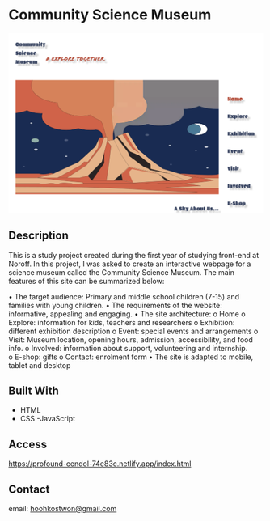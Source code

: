 # Community Science Museum 

![image]( https://github.com/hoohkostwon/semester-project-csm/blob/main/Image/Homepage%20screenshot.png)

## Description

This is a study project created during the first year of studying front-end at Noroff. In this project, I was asked to create an interactive webpage for a science museum called the Community Science Museum. The main features of this site can be summarized below: 

•	The target audience: Primary and middle school children (7-15) and families with young children.
•	The requirements of the website: informative, appealing and engaging. 
•	The site architecture: 
o	Home
o	Explore: information for kids, teachers and researchers
o	Exhibition: different exhibition description 
o	Event: special events and arrangements
o	Visit: Museum location, opening hours, admission, accessibility, and food info. 
o	Involved: information about support, volunteering and internship.  
o	E-shop: gifts 
o	Contact: enrolment form
•	The site is adapted to mobile, tablet and desktop 

## Built With

- HTML
- CSS
-JavaScript 

## Access

https://profound-cendol-74e83c.netlify.app/index.html

## Contact

email: hoohkostwon@gmail.com

